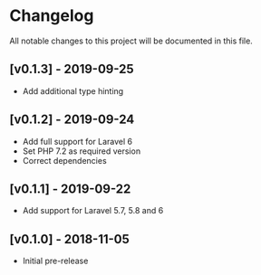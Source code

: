 # Changelog

All notable changes to this project will be documented in this file.

## [v0.1.3] - 2019-09-25

- Add additional type hinting

## [v0.1.2] - 2019-09-24

- Add full support for Laravel 6
- Set PHP 7.2 as required version
- Correct dependencies

## [v0.1.1] - 2019-09-22

- Add support for Laravel 5.7, 5.8 and 6

## [v0.1.0] - 2018-11-05

- Initial pre-release
